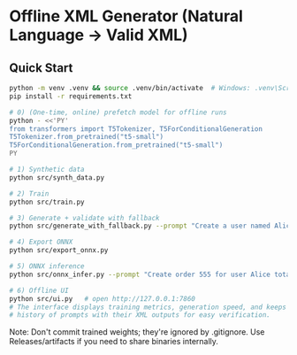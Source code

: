 # Offline XML Generator (Natural Language → Valid XML)

## Quick Start
```bash
python -m venv .venv && source .venv/bin/activate  # Windows: .venv\Scripts\activate
pip install -r requirements.txt

# 0) (One-time, online) prefetch model for offline runs
python - <<'PY'
from transformers import T5Tokenizer, T5ForConditionalGeneration
T5Tokenizer.from_pretrained("t5-small")
T5ForConditionalGeneration.from_pretrained("t5-small")
PY

# 1) Synthetic data
python src/synth_data.py

# 2) Train
python src/train.py

# 3) Generate + validate with fallback
python src/generate_with_fallback.py --prompt "Create a user named Alice with ID 123 and email alice@example.com" --schema user

# 4) Export ONNX
python src/export_onnx.py

# 5) ONNX inference
python src/onnx_infer.py --prompt "Create order 555 for user Alice totaling 123.45" --schema order

# 6) Offline UI
python src/ui.py   # open http://127.0.0.1:7860
# The interface displays training metrics, generation speed, and keeps a
# history of prompts with their XML outputs for easy verification.
```

Note: Don't commit trained weights; they're ignored by .gitignore. Use Releases/artifacts if you need to share binaries internally.
